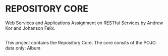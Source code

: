 # REPOSITORY CORE

Web Services and Applications Assignment on RESTful Services by Andrew Kor and Johanson Felix.

##
This project contains the Repository Core. The core consits of the POJO data only:
Album
